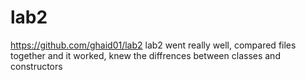 # lab2
https://github.com/ghaid01/lab2 
lab2 went really well, compared files together and it worked, knew the diffrences between classes and constructors 